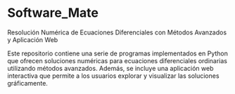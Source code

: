 # Software_Mate

Resolución Numérica de Ecuaciones Diferenciales con Métodos Avanzados y Aplicación Web

Este repositorio contiene una serie de programas implementados en Python que ofrecen soluciones numéricas para ecuaciones diferenciales ordinarias utilizando métodos avanzados. Además, se incluye una aplicación web interactiva que permite a los usuarios explorar y visualizar las soluciones gráficamente.
